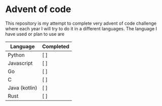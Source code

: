 # Advent of code

This repository is my attempt to complete very advent of code challenge where each year I will try to do it in a different languages. The language I have used or plan to use are

| Language      | Completed |
| ------------- | --------- |
| Python        | [ ]       |
| Javascript    | [ ]       |
| Go            | [ ]       |
| C             | [ ]       |
| Java (kotlin) | [ ]       |
| Rust          | [ ]       |
